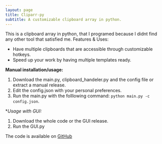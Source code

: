 ```yaml
---
layout: page
title: Cliparr-py
subtitle: A customizable clipboard array in python.
---
```


This is a clipboard array in python, that I programed because I didnt find any other tool that satisfied me.
Features & Uses:
  * Have multiple clipboards that are accessible through customizable hotkeys.
  * Speed up your work by having multiple templates ready.

**Manual installation/usage:**
  1. Download the main.py, clipboard_handeler.py and the config file or extract a manual release.
  2. Edit the config.json with your personal preferences.
  3. Run the main.py with the folllowing command: `python main.py -c config.json`.

**Usage with GUI:*
  1. Download the whole code or the GUI release.
  2. Run the GUI.py
  
The code is available on [GitHub](https://github.com/neumann-lukas/cliparr-py)
